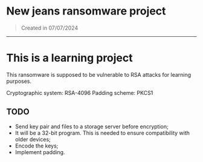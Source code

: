 # New jeans ransomware project
> Created in 07/07/2024
---

# This is a learning project
This ransomware is supposed to be vulnerable to RSA attacks for learning purposes.

Cryptographic system: RSA-4096
Padding scheme: PKCS1

## TODO
- Send key pair and files to a storage server before encryption;
- It will be a 32-bit program. This is needed to ensure compatibility with older devices;
- Encode the keys;
- Implement padding.
